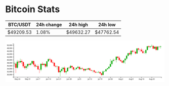 # Bitcoin Stats

BTC/USDT|24h change|24h high|24h low|
|---|---|---|---|
|$49209.53|1.08%|$49632.27|$47762.54|

<img src="./chart.svg">
